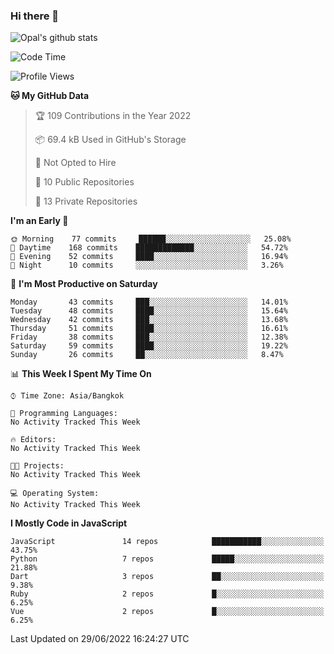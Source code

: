 ### Hi there 👋

![Opal's github stats](https://github-readme-stats.vercel.app/api?username=coolkidneversleep&count_private=true&show_icons=true&theme=radical)


<!--START_SECTION:waka-->
![Code Time](http://img.shields.io/badge/Code%20Time-0%20secs-blue)

![Profile Views](http://img.shields.io/badge/Profile%20Views-1-blue)

**🐱 My GitHub Data** 

> 🏆 109 Contributions in the Year 2022
 > 
> 📦 69.4 kB Used in GitHub's Storage 
 > 
> 🚫 Not Opted to Hire
 > 
> 📜 10 Public Repositories 
 > 
> 🔑 13 Private Repositories  
 > 
**I'm an Early 🐤** 

```text
🌞 Morning    77 commits     ██████░░░░░░░░░░░░░░░░░░░   25.08% 
🌆 Daytime    168 commits    █████████████░░░░░░░░░░░░   54.72% 
🌃 Evening    52 commits     ████░░░░░░░░░░░░░░░░░░░░░   16.94% 
🌙 Night      10 commits     ░░░░░░░░░░░░░░░░░░░░░░░░░   3.26%

```
📅 **I'm Most Productive on Saturday** 

```text
Monday       43 commits     ███░░░░░░░░░░░░░░░░░░░░░░   14.01% 
Tuesday      48 commits     ████░░░░░░░░░░░░░░░░░░░░░   15.64% 
Wednesday    42 commits     ███░░░░░░░░░░░░░░░░░░░░░░   13.68% 
Thursday     51 commits     ████░░░░░░░░░░░░░░░░░░░░░   16.61% 
Friday       38 commits     ███░░░░░░░░░░░░░░░░░░░░░░   12.38% 
Saturday     59 commits     ████░░░░░░░░░░░░░░░░░░░░░   19.22% 
Sunday       26 commits     ██░░░░░░░░░░░░░░░░░░░░░░░   8.47%

```


📊 **This Week I Spent My Time On** 

```text
⌚︎ Time Zone: Asia/Bangkok

💬 Programming Languages: 
No Activity Tracked This Week

🔥 Editors: 
No Activity Tracked This Week

🐱‍💻 Projects: 
No Activity Tracked This Week

💻 Operating System: 
No Activity Tracked This Week

```

**I Mostly Code in JavaScript** 

```text
JavaScript               14 repos            ███████████░░░░░░░░░░░░░░   43.75% 
Python                   7 repos             █████░░░░░░░░░░░░░░░░░░░░   21.88% 
Dart                     3 repos             ██░░░░░░░░░░░░░░░░░░░░░░░   9.38% 
Ruby                     2 repos             █░░░░░░░░░░░░░░░░░░░░░░░░   6.25% 
Vue                      2 repos             █░░░░░░░░░░░░░░░░░░░░░░░░   6.25%

```



 Last Updated on 29/06/2022 16:24:27 UTC
<!--END_SECTION:waka-->

